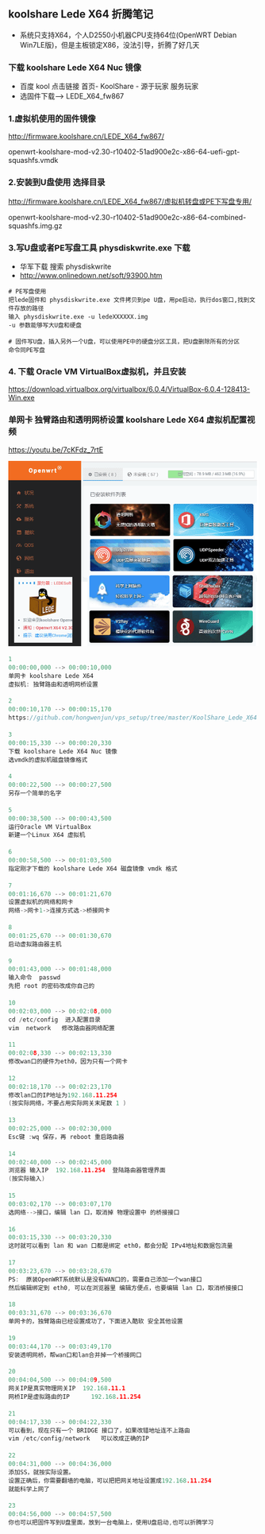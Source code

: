 ## koolshare Lede X64 折腾笔记
- 系统只支持X64，个人D2550小机器CPU支持64位(OpenWRT Debian Win7LE版)，但是主板锁定X86，没法引导，折腾了好几天

### 下载 koolshare Lede X64 Nuc 镜像
- 百度 kool 点击链接 首页- KoolShare - 源于玩家 服务玩家
- 选固件下载--> LEDE_X64_fw867

###  1.虚拟机使用的固件镜像
http://firmware.koolshare.cn/LEDE_X64_fw867/

openwrt-koolshare-mod-v2.30-r10402-51ad900e2c-x86-64-uefi-gpt-squashfs.vmdk

###  2.安装到U盘使用  选择目录  
http://firmware.koolshare.cn/LEDE_X64_fw867/虚拟机转盘或PE下写盘专用/

openwrt-koolshare-mod-v2.30-r10402-51ad900e2c-x86-64-combined-squashfs.img.gz


###  3.写U盘或者PE写盘工具  physdiskwrite.exe 下载
- 华军下载  搜索  physdiskwrite
- http://www.onlinedown.net/soft/93900.htm

```
# PE写盘使用
把lede固件和 physdiskwrite.exe 文件拷贝到pe U盘，用pe启动，执行dos窗口,找到文件存放的路径
输入 physdiskwrite.exe -u ledeXXXXXX.img
-u 参数能够写大U盘和硬盘

# 固件写U盘，插入另外一个U盘，可以使用PE中的硬盘分区工具，把U盘删除所有的分区
命令同PE写盘
```

### 4. 下载 Oracle VM VirtualBox虚拟机，并且安装
https://download.virtualbox.org/virtualbox/6.0.4/VirtualBox-6.0.4-128413-Win.exe

### 单网卡 独臂路由和透明网桥设置 koolshare Lede X64 虚拟机配置视频
https://youtu.be/7cKFdz_7rtE

![](https://raw.githubusercontent.com/hongwenjun/img/master/lede.png)

```c
1
00:00:00,000 --> 00:00:10,000
单网卡 koolshare Lede X64 
虚拟机: 独臂路由和透明网桥设置

2
00:00:10,170 --> 00:00:15,170
https://github.com/hongwenjun/vps_setup/tree/master/KoolShare_Lede_X64

3
00:00:15,330 --> 00:00:20,330
下载 koolshare Lede X64 Nuc 镜像
选vmdk的虚拟机磁盘镜像格式

4
00:00:22,500 --> 00:00:27,500
另存一个简单的名字

5
00:00:38,500 --> 00:00:43,500
运行Oracle VM VirtualBox
新建一个Linux X64 虚拟机

6
00:00:58,500 --> 00:01:03,500
指定刚才下载的 koolshare Lede X64 磁盘镜像 vmdk 格式

7
00:01:16,670 --> 00:01:21,670
设置虚拟机的网络和网卡
网络->网卡1->连接方式选->桥接网卡

8
00:01:25,670 --> 00:01:30,670
启动虚拟路由器主机

9
00:01:43,000 --> 00:01:48,000
输入命令  passwd
先把 root 的密码改成你自己的

10
00:02:03,000 --> 00:02:08,000
cd /etc/config  进入配置目录
vim  network   修改路由器网络配置

11
00:02:08,330 --> 00:02:13,330
修改wan口的硬件为eth0，因为只有一个网卡

12
00:02:18,170 --> 00:02:23,170
修改lan口的IP地址为192.168.11.254  
(按实际网络，不要占用实际网关末尾数 1 )

13
00:02:25,000 --> 00:02:30,000
Esc键 :wq 保存，再 reboot 重启路由器

14
00:02:40,000 --> 00:02:45,000
浏览器 输入IP  192.168.11.254  登陆路由器管理界面
(按实际输入)

15
00:03:02,170 --> 00:03:07,170
选网络-->接口，编辑 lan 口，取消掉 物理设置中 的桥接接口

16
00:03:15,330 --> 00:03:20,330
这时就可以看到 lan 和 wan 口都是绑定 eth0，都会分配 IPv4地址和数据包流量

17
00:03:23,670 --> 00:03:28,670
PS:  原装OpenWRT系统默认是没有WAN口的，需要自己添加一个wan接口
然后编辑绑定到 eth0, 可以在浏览器里 编辑方便点，也要编辑 lan 口，取消桥接接口

18
00:03:31,670 --> 00:03:36,670
单网卡的，独臂路由已经设置成功了，下面进入酷软 安全其他设置

19
00:03:44,170 --> 00:03:49,170
安装透明网桥，帮wan口和lan合并掉一个桥接网口

20
00:04:04,500 --> 00:04:09,500
网关IP是真实物理网关IP  192.168.11.1
网桥IP是虚拟路由的IP      192.168.11.254

21
00:04:17,330 --> 00:04:22,330
可以看到，现在只有一个 BRIDGE 接口了，如果改错地址连不上路由
vim /etc/config/network   可以改成正确的IP

22
00:04:31,000 --> 00:04:36,000
添加SS，就按实际设置。
设置正确后，你需要翻墙的电脑，可以把把网关地址设置成192.168.11.254
就能科学上网了

23
00:04:56,000 --> 00:04:57,500
你也可以把固件写到U盘里面，放到一台电脑上，使用U盘启动,也可以折腾学习


```
